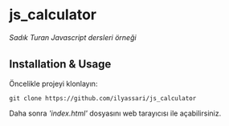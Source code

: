 # js_calculator
###### *Sadık Turan Javascript dersleri örneği*


## Installation & Usage

Öncelikle projeyi klonlayın:
```
git clone https://github.com/ilyassari/js_calculator
```

Daha sonra *'index.html'* dosyasını web tarayıcısı ile açabilirsiniz.
